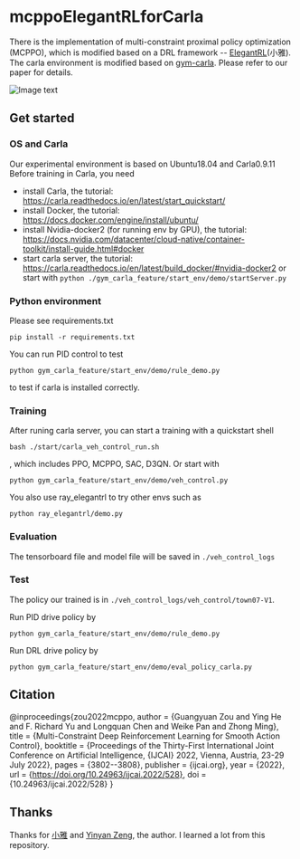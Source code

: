 # mcppoElegantRLforCarla
There is the implementation of multi-constraint proximal policy optimization (MCPPO), which is modified based on a DRL framework -- [ElegantRL](https://github.com/AI4Finance-Foundation/ElegantRL)(小雅). The carla environment is modified based on [gym-carla](https://github.com/cjy1992/gym-carla). Please refer to our paper for details.

![Image text](https://github.com/GyChou/mcppoElegantRLforCarla/blob/main/images/town07-part.gif)

## Get started

### OS and Carla

Our experimental environment is based on Ubuntu18.04 and Carla0.9.11
Before training in Carla, you need
- install Carla, the tutorial: https://carla.readthedocs.io/en/latest/start_quickstart/
- install Docker, the tutorial: https://docs.docker.com/engine/install/ubuntu/
- install Nvidia-docker2 (for running env by GPU), the tutorial: https://docs.nvidia.com/datacenter/cloud-native/container-toolkit/install-guide.html#docker
- start carla server, the tutorial: https://carla.readthedocs.io/en/latest/build_docker/#nvidia-docker2 or start with ```python ./gym_carla_feature/start_env/demo/startServer.py```

### Python environment
Please see requirements.txt
```
pip install -r requirements.txt
```
You can run PID control to test 
```
python gym_carla_feature/start_env/demo/rule_demo.py
```
to test if carla is installed correctly.
### Training

After runing carla server, you can start a training with a quickstart shell
```
bash ./start/carla_veh_control_run.sh
```
, which includes PPO, MCPPO, SAC, D3QN. Or start with 
```
python gym_carla_feature/start_env/demo/veh_control.py
```
You also use ray_elegantrl to try other envs such as
```
python ray_elegantrl/demo.py
```
### Evaluation
The tensorboard file and model file will be saved in ```./veh_control_logs```

### Test
The policy our trained is in ```./veh_control_logs/veh_control/town07-V1```.

Run PID drive policy by 
```
python gym_carla_feature/start_env/demo/rule_demo.py
```
Run DRL drive policy by 
```
python gym_carla_feature/start_env/demo/eval_policy_carla.py
```
## Citation
@inproceedings{zou2022mcppo,
  author    = {Guangyuan Zou and
               Ying He and
               F. Richard Yu and
               Longquan Chen and
               Weike Pan and
               Zhong Ming},
  title     = {Multi-Constraint Deep Reinforcement Learning for Smooth Action Control},
  booktitle = {Proceedings of the Thirty-First International Joint Conference on
               Artificial Intelligence, {IJCAI} 2022, Vienna, Austria, 23-29 July
               2022},
  pages     = {3802--3808},
  publisher = {ijcai.org},
  year      = {2022},
  url       = {https://doi.org/10.24963/ijcai.2022/528},
  doi       = {10.24963/ijcai.2022/528}
}
<!-- The arxiv link to the paper:  -->


## Thanks 
Thanks for [小雅](https://github.com/AI4Finance-Foundation/ElegantRL) and [Yinyan Zeng](https://github.com/Yonv1943), the author. I learned a lot from this repository. 

